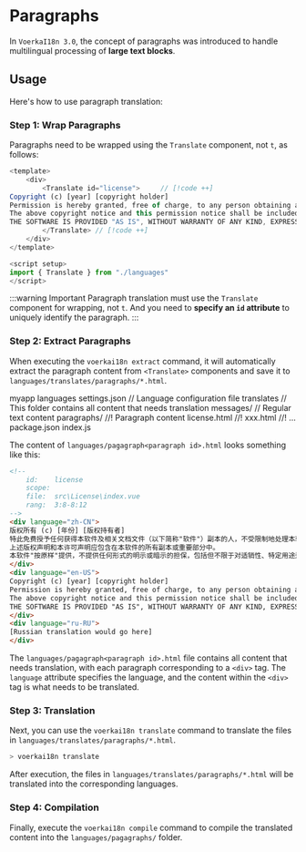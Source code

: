 # Paragraphs

In `VoerkaI18n 3.0`, the concept of paragraphs was introduced to handle multilingual processing of **large text blocks**.

## Usage

Here's how to use paragraph translation:

### Step 1: Wrap Paragraphs

Paragraphs need to be wrapped using the `Translate` component, not `t`, as follows:

```ts {4-7}
<template>
    <div>       
        <Translate id="license">     // [!code ++]
Copyright (c) [year] [copyright holder]
Permission is hereby granted, free of charge, to any person obtaining a copy of this software and associated documentation files (the "Software"), to deal in the Software without restriction, including without limitation the rights to use, copy, modify, merge, publish, distribute, sublicense, and/or sell copies of the Software, and to permit persons to whom the Software is furnished to do so, subject to the following conditions:
The above copyright notice and this permission notice shall be included in all copies or substantial portions of the Software.
THE SOFTWARE IS PROVIDED "AS IS", WITHOUT WARRANTY OF ANY KIND, EXPRESS OR IMPLIED, INCLUDING BUT NOT LIMITED TO THE WARRANTIES OF MERCHANTABILITY, FITNESS FOR A PARTICULAR PURPOSE AND NONINFRINGEMENT. IN NO EVENT SHALL THE AUTHORS OR COPYRIGHT HOLDERS BE LIABLE FOR ANY CLAIM, DAMAGES OR OTHER LIABILITY, WHETHER IN AN ACTION OF CONTRACT, TORT OR OTHERWISE, ARISING FROM, OUT OF OR IN CONNECTION WITH THE SOFTWARE OR THE USE OR OTHER DEALINGS IN THE SOFTWARE.
        </Translate> // [!code ++]
    </div>
</template>

<script setup>
import { Translate } from "./languages"
</script>
```

:::warning Important
Paragraph translation must use the `Translate` component for wrapping, not `t`. And you need to **specify an `id` attribute** to uniquely identify the paragraph.
:::

### Step 2: Extract Paragraphs

When executing the `voerkai18n extract` command, it will automatically extract the paragraph content from `<Translate>` components and save it to `languages/translates/paragraphs/*.html`.

<lite-tree>
myapp
    languages
        settings.json                   // Language configuration file        
        translates                      // This folder contains all content that needs translation
            messages/                   // Regular text content
            paragraphs/                 //! Paragraph content
                license.html            //!
                xxx.html               //!
        ...
    package.json
    index.js
</lite-tree>

The content of `languages/pagagraph<paragraph id>.html` looks something like this:

```html
<!-- 
    id:    license 
    scope:  
    file:  src\License\index.vue 
    rang:  3:8-8:12 
-->
<div language="zh-CN">
版权所有 (c) [年份] [版权持有者]
特此免费授予任何获得本软件及相关文档文件（以下简称"软件"）副本的人，不受限制地处理本软件的权限，包括但不限于使用、复制、修改、合并、发布、分发、再许可和/或出售本软件的副本，并允许获得本软件的人这样做，但须满足以下条件：
上述版权声明和本许可声明应包含在本软件的所有副本或重要部分中。
本软件"按原样"提供，不提供任何形式的明示或暗示的担保，包括但不限于对适销性、特定用途适用性和非侵权性的担保。在任何情况下，作者或版权持有者均不对任何索赔、损害或其他责任负责，无论是在合同、侵权或其他行为中产生的，还是与本软件或本软件的使用或其他交易有关的。
</div>
<div language="en-US">
Copyright (c) [year] [copyright holder]
Permission is hereby granted, free of charge, to any person obtaining a copy of this software and associated documentation files (the "Software"), to deal in the Software without restriction, including without limitation the rights to use, copy, modify, merge, publish, distribute, sublicense, and/or sell copies of the Software, and to permit persons to whom the Software is furnished to do so, subject to the following conditions:
The above copyright notice and this permission notice shall be included in all copies or substantial portions of the Software.
THE SOFTWARE IS PROVIDED "AS IS", WITHOUT WARRANTY OF ANY KIND, EXPRESS OR IMPLIED, INCLUDING BUT NOT LIMITED TO THE WARRANTIES OF MERCHANTABILITY, FITNESS FOR A PARTICULAR PURPOSE AND NONINFRINGEMENT. IN NO EVENT SHALL THE AUTHORS OR COPYRIGHT HOLDERS BE LIABLE FOR ANY CLAIM, DAMAGES OR OTHER LIABILITY, WHETHER IN AN ACTION OF CONTRACT, TORT OR OTHERWISE, ARISING FROM, OUT OF OR IN CONNECTION WITH THE SOFTWARE OR THE USE OR OTHER DEALINGS IN THE SOFTWARE.
</div>
<div language="ru-RU">
[Russian translation would go here]
</div>
```

The `languages/pagagraph<paragraph id>.html` file contains all content that needs translation, with each paragraph corresponding to a `<div>` tag. The `language` attribute specifies the language, and the content within the `<div>` tag is what needs to be translated.

### Step 3: Translation

Next, you can use the `voerkai18n translate` command to translate the files in `languages/translates/paragraphs/*.html`.

```bash
> voerkai18n translate
```

After execution, the files in `languages/translates/paragraphs/*.html` will be translated into the corresponding languages.

### Step 4: Compilation

Finally, execute the `voerkai18n compile` command to compile the translated content into the `languages/pagagraphs/` folder.
